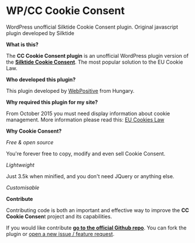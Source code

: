 # WP/CC Cookie Consent
WordPress unofficial Silktide Cookie Consent plugin. Original javascript plugin developed by Silktide

**What is this?**

The **CC Cookie Consent plugin** is an unofficial WordPress plugin version of the **[Silktide Cookie Consent](https://silktide.com/tools/cookie-consent/)**. The most popular solution to the EU Cookie Law.

**Who developed this plugin?**

This plugin developed by [WebPositive](https://progweb.hu) from Hungary. 

**Why required this plugin for my site?**

From October 2015 you must need display information about cookie management. 
More information please read this: [EU Cookies Law](http://ec.europa.eu/ipg/basics/legal/cookies/index_en.htm)

**Why Cookie Consent?**

*Free & open source*

You're forever free to copy, modify and even sell Cookie Consent.

*Lightweight*

Just 3.5k when minified, and you don't need JQuery or anything else.

*Customisable*

**Contribute**

Contributing code is both an important and effective way to improve the **CC Cookie Consen**t project and its capabilities.

If you would like contribute **[go to the official Github repo](https://github.com/progcode/WPCookieConsent)**. 
You can fork the plugin or [open a new issue / feature request](https://github.com/progcode/WPCookieConsent/issues).

